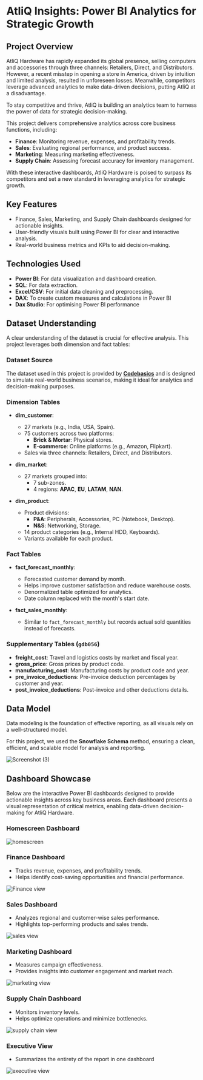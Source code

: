 # AtliQ Insights: Power BI Analytics for Strategic Growth
## **Project Overview**  

AtliQ Hardware has rapidly expanded its global presence, selling computers and accessories through three channels: Retailers, Direct, and Distributors. However, a recent misstep in opening a store in America, driven by intuition and limited analysis, resulted in unforeseen losses. Meanwhile, competitors leverage advanced analytics to make data-driven decisions, putting AtliQ at a disadvantage.

To stay competitive and thrive, AtliQ is building an analytics team to harness the power of data for strategic decision-making.  

This project delivers comprehensive analytics across core business functions, including:  
- **Finance**: Monitoring revenue, expenses, and profitability trends.  
- **Sales**: Evaluating regional performance, and product success.  
- **Marketing**: Measuring marketing effectiveness.  
- **Supply Chain**: Assessing forecast accuracy for inventory management.  

With these interactive dashboards, AtliQ Hardware is poised to surpass its competitors and set a new standard in leveraging analytics for strategic growth.  

## **Key Features**
- Finance, Sales, Marketing, and Supply Chain dashboards designed for actionable insights.  
- User-friendly visuals built using Power BI for clear and interactive analysis.  
- Real-world business metrics and KPIs to aid decision-making.

## **Technologies Used**  
- **Power BI**: For data visualization and dashboard creation.  
- **SQL**: For data extraction.  
- **Excel/CSV**: For initial data cleaning and preprocessing.  
- **DAX**: To create custom measures and calculations in Power BI
- **Dax Studio**: For optimising Power BI performance

## **Dataset Understanding**  

A clear understanding of the dataset is crucial for effective analysis. This project leverages both dimension and fact tables:  

### **Dataset Source**  
The dataset used in this project is provided by **[Codebasics](https://codebasics.io/)** and is designed to simulate real-world business scenarios, making it ideal for analytics and decision-making purposes.

### **Dimension Tables**  
- **dim_customer**:  
  - 27 markets (e.g., India, USA, Spain).  
  - 75 customers across two platforms:  
    - **Brick & Mortar**: Physical stores.  
    - **E-commerce**: Online platforms (e.g., Amazon, Flipkart).  
  - Sales via three channels: Retailers, Direct, and Distributors.  

- **dim_market**:  
  - 27 markets grouped into:  
    - 7 sub-zones.  
    - 4 regions: **APAC**, **EU**, **LATAM**, **NAN**.  

- **dim_product**:  
  - Product divisions:  
    - **P&A**: Peripherals, Accessories, PC (Notebook, Desktop).  
    - **N&S**: Networking, Storage.  
  - 14 product categories (e.g., Internal HDD, Keyboards).  
  - Variants available for each product.  

### **Fact Tables**  
- **fact_forecast_monthly**:  
  - Forecasted customer demand by month.  
  - Helps improve customer satisfaction and reduce warehouse costs.  
  - Denormalized table optimized for analytics.  
  - Date column replaced with the month's start date.  

- **fact_sales_monthly**:  
  - Similar to `fact_forecast_monthly` but records actual sold quantities instead of forecasts.  

### **Supplementary Tables** (`gdb056`)  
- **freight_cost**: Travel and logistics costs by market and fiscal year.  
- **gross_price**: Gross prices by product code.  
- **manufacturing_cost**: Manufacturing costs by product code and year.  
- **pre_invoice_deductions**: Pre-invoice deduction percentages by customer and year.  
- **post_invoice_deductions**: Post-invoice and other deductions details.

## **Data Model**  

Data modeling is the foundation of effective reporting, as all visuals rely on a well-structured model.  

For this project, we used the **Snowflake Schema** method, ensuring a clean, efficient, and scalable model for analysis and reporting.  

![Screenshot (3)](https://github.com/user-attachments/assets/39e0ff95-5916-4395-ae42-3efe622cd669)

## **Dashboard Showcase**
Below are the interactive Power BI dashboards designed to provide actionable insights across key business areas. Each dashboard presents a visual representation of critical metrics, enabling data-driven decision-making for AtliQ Hardware.  
### **Homescreen Dashboard**

![homescreen](https://github.com/user-attachments/assets/b9c1d311-4bad-43b6-844b-47ae2492419d)

### **Finance Dashboard**  
- Tracks revenue, expenses, and profitability trends.  
- Helps identify cost-saving opportunities and financial performance.
  
![Finance view](https://github.com/user-attachments/assets/0caef7ea-2791-49a3-a7fc-3777c9769b85)

### **Sales Dashboard**  
- Analyzes regional and customer-wise sales performance.  
- Highlights top-performing products and sales trends.

![sales view](https://github.com/user-attachments/assets/c950030b-48b8-4b0a-822b-510244ac0254)

### **Marketing Dashboard**  
- Measures campaign effectiveness.  
- Provides insights into customer engagement and market reach.

![marketing view](https://github.com/user-attachments/assets/bfe3582c-a801-412d-ac3a-c950e0a2b35b)

### **Supply Chain Dashboard**  
- Monitors inventory levels.  
- Helps optimize operations and minimize bottlenecks.

![supply chain view](https://github.com/user-attachments/assets/8c272908-535a-4219-9b8d-90a9f330067a)

### **Executive View**
- Summarizes the entirety of the report in one dashboard
  
![executive view](https://github.com/user-attachments/assets/27372935-5820-4a8f-8173-d9117b4891e2)





